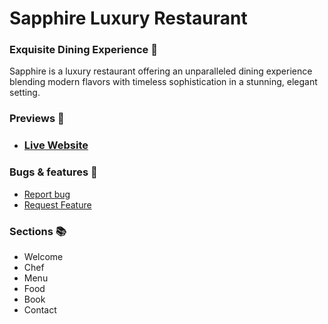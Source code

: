 # Sapphire Luxury Restaurant

### Exquisite Dining Experience 🌟
Sapphire is a luxury restaurant offering an unparalleled dining experience blending modern flavors with timeless sophistication in a stunning, elegant setting.

### Previews 👀

- ### [Live Website](https://vexsystems.github.io/sapphire/)

### Bugs & features 🧩
- [Report bug](https://github.com/vexsystems/portfolio/issues)
- [Request Feature](https://github.com/vexsystems/portfolio/issues)

### Sections 📚
- Welcome
- Chef
- Menu
- Food
- Book
- Contact